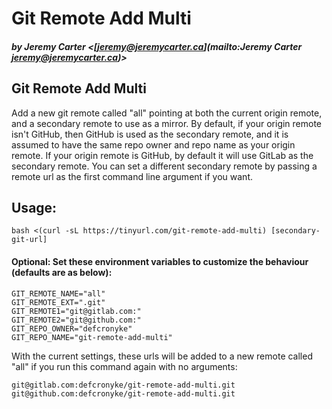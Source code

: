 # Git Remote Add Multi

##### by Jeremy Carter _<_[jeremy@jeremycarter.ca](mailto:Jeremy Carter <jeremy@jeremycarter.ca>)_>_

## Git Remote Add Multi

Add a new git remote called "all" pointing at both the current origin remote, and a secondary remote to use as
a mirror. By default, if your origin remote isn't GitHub, then GitHub is used as the secondary remote, and it is
assumed to have the same repo owner and repo name as your origin remote. If your origin remote is GitHub, by
default it will use GitLab as the secondary remote. You can set a different secondary remote by passing a remote
url as the first command line argument if you want.

## Usage:

```shell
bash <(curl -sL https://tinyurl.com/git-remote-add-multi) [secondary-git-url]
```

#### Optional: Set these environment variables to customize the behaviour (defaults are as below):

```shell
GIT_REMOTE_NAME="all"
GIT_REMOTE_EXT=".git"
GIT_REMOTE1="git@gitlab.com:"
GIT_REMOTE2="git@github.com:"
GIT_REPO_OWNER="defcronyke"
GIT_REPO_NAME="git-remote-add-multi"
```

With the current settings, these urls will be added to a new remote called "all"
if you run this command again with no arguments:

```shell
git@gitlab.com:defcronyke/git-remote-add-multi.git
git@github.com:defcronyke/git-remote-add-multi.git
```
